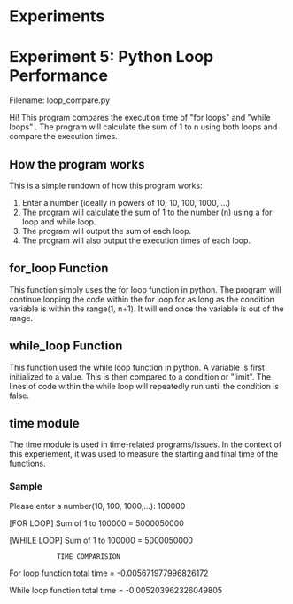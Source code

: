 # Experiments



# Experiment 5: Python Loop Performance
Filename: loop_compare.py

Hi! This program compares the execution time of "for loops" and "while loops" . The program will calculate the sum of 1 to n using both loops and compare the execution times.

## How the program works
This is a simple rundown of how this program works:
1. Enter a number (ideally in powers of 10; 10, 100, 1000, ...)
2. The program will calculate the sum of 1 to the number (n) using a for loop and while loop.
3. The program will output the sum of each loop.
4. The program will also output the execution times of each loop.

## for_loop Function 
This function simply uses the for loop function in python. The program will continue looping the code within the for loop for as long as the condition variable is within the range(1, n+1). It will end once the variable is out of the range. 

## while_loop Function
This function used the while loop function in python. A variable is first initialized to a value. This is then compared to a condition or "limit". The lines of code within the while loop will repeatedly run until the condition is false.

## time module
The time module is used in time-related programs/issues. In the context of this experiement, it was used to measure the starting and final time of the functions. 

### Sample
Please enter a number(10, 100, 1000,...): 100000


[FOR LOOP] Sum of 1 to 100000 = 5000050000

[WHILE LOOP] Sum of 1 to 100000 = 5000050000
		
				TIME COMPARISION 
				
For loop function total time =  -0.005671977996826172

While loop function total time =  -0.005203962326049805

